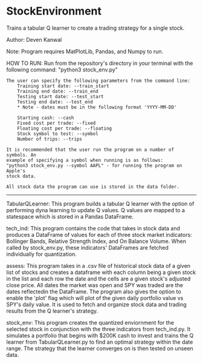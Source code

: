 # StockEnvironment
 Trains a tabular Q learner to create a trading strategy for a single stock.

Author: Deven Kanwal

Note: Program requires MatPlotLib, Pandas, and Numpy to run.

HOW TO RUN:
    Run from the repository's directory in your terminal with the following
    command: "python3 stock_env.py"

    The user can specify the following parameters from the command line:
        Training start date: --train_start
        Training end date: --train_end
        Testing start date: --test_start
        Testing end date: --test_end
        * Note - dates must be in the following format 'YYYY-MM-DD'

        Starting cash: --cash
        Fixed cost per trade: --fixed
        Floating cost per trade: --floating
        Stock symbol to test: --symbol
        Number of trips: --trips
    
    It is recommended that the user run the program on a number of symbols. An 
    example of specifying a symbol when running is as follows:
    "python3 stock_env.py --symbol AAPL" - for running the program on Apple's 
    stock data. 

    All stock data the program can use is stored in the data folder.

-------------------------------------------------------------------------------

TabularQLearner:
    This program builds a tabular Q learner with the option of performing dyna
    learning to update Q values. Q values are mapped to a statespace which is
    stored in a Pandas DataFrame. 

tech_ind:
    This program contains the code that takes in stock data and produces a 
    DataFrame of values for each of three stock market indicators: 
    Bollinger Bands, Relative Strength Index, and On Balance Volume. When called
    by stock_env.py, these indicators' DataFrames are fetched individually for
    quantization. 

assess:
    This program takes in a .csv file of historical stock data of a given list 
    of stocks and creates a dataframe with each column being a given stock in 
    the list and each row the date and the cells are a given stock's adjusted 
    close price. All dates the market was open and SPY was traded are the dates 
    reflectedin the DataFrame. The program also gives the option to enable the 
    'plot' flag which will plot of the given daily portfolio value vs SPY's 
    daily value. It is used to fetch and organize stock data and trading results
    from the Q learner's strategy.

stock_env:
    This program creates the quantized enviornment for the selected stock in
    conjunction with the three indicators from tech_ind.py. It simulates a 
    portfolio that begins with $200K cash to invest and trains the Q learner 
    from TabularQLearner.py to find an optimal strategy within the date range.
    The strategy that the learner converges on is then tested on unseen data. 


